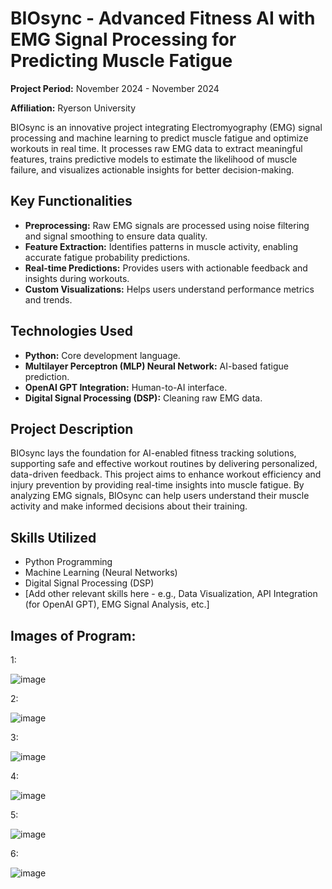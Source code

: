 # BIOsync - Advanced Fitness AI with EMG Signal Processing for Predicting Muscle Fatigue

**Project Period:** November 2024 - November 2024

**Affiliation:** Ryerson University

BIOsync is an innovative project integrating Electromyography (EMG) signal processing and machine learning to predict muscle fatigue and optimize workouts in real time. It processes raw EMG data to extract meaningful features, trains predictive models to estimate the likelihood of muscle failure, and visualizes actionable insights for better decision-making.

## Key Functionalities

*   **Preprocessing:** Raw EMG signals are processed using noise filtering and signal smoothing to ensure data quality.
*   **Feature Extraction:**  Identifies patterns in muscle activity, enabling accurate fatigue probability predictions.
*   **Real-time Predictions:** Provides users with actionable feedback and insights during workouts.
*   **Custom Visualizations:** Helps users understand performance metrics and trends.

## Technologies Used

*   **Python:** Core development language.
*   **Multilayer Perceptron (MLP) Neural Network:** AI-based fatigue prediction.
*   **OpenAI GPT Integration:** Human-to-AI interface.
*   **Digital Signal Processing (DSP):** Cleaning raw EMG data.

## Project Description

BIOsync lays the foundation for AI-enabled fitness tracking solutions, supporting safe and effective workout routines by delivering personalized, data-driven feedback.  This project aims to enhance workout efficiency and injury prevention by providing real-time insights into muscle fatigue.  By analyzing EMG signals, BIOsync can help users understand their muscle activity and make informed decisions about their training.

## Skills Utilized

*   Python Programming
*   Machine Learning (Neural Networks)
*   Digital Signal Processing (DSP)
*   [Add other relevant skills here - e.g., Data Visualization,  API Integration (for OpenAI GPT),  EMG Signal Analysis, etc.]



## Images of Program:

1:

![image](https://github.com/user-attachments/assets/d67b4818-24af-48c9-a476-73e73df0ef88)

2:

![image](https://github.com/user-attachments/assets/637cc4ad-705f-4bbb-90ed-6f344482723d)

3:

![image](https://github.com/user-attachments/assets/2eb1a3f8-042c-4d0e-bee2-7ca1bd234c5e)

4:

![image](https://github.com/user-attachments/assets/9e57105a-0534-449f-94d4-676add9e4120)

5:

![image](https://github.com/user-attachments/assets/222e3280-8f0b-4ad2-a9d9-17c4690b2eb5)

6:

![image](https://github.com/user-attachments/assets/79206830-5bf2-413c-a2b1-fbaac284eb36)


